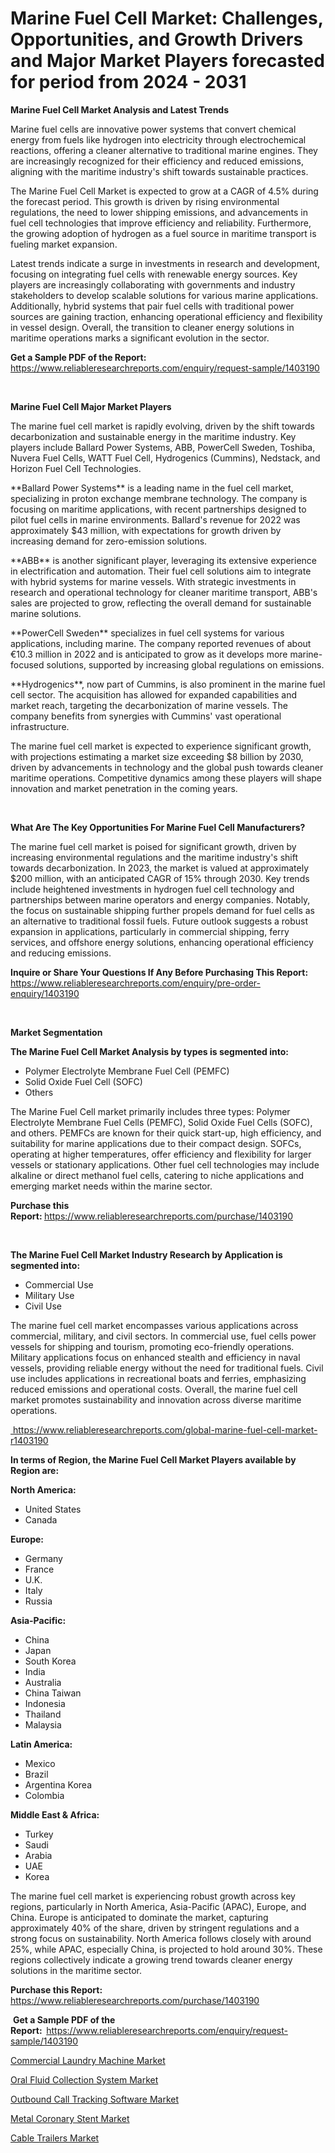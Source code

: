<p><h1>Marine Fuel Cell Market: Challenges, Opportunities, and Growth Drivers and Major Market Players forecasted for period from 2024 - 2031</h1></p><p><strong>Marine Fuel Cell Market Analysis and Latest Trends</strong></p>
<p><p>Marine fuel cells are innovative power systems that convert chemical energy from fuels like hydrogen into electricity through electrochemical reactions, offering a cleaner alternative to traditional marine engines. They are increasingly recognized for their efficiency and reduced emissions, aligning with the maritime industry's shift towards sustainable practices.</p><p>The Marine Fuel Cell Market is expected to grow at a CAGR of 4.5% during the forecast period. This growth is driven by rising environmental regulations, the need to lower shipping emissions, and advancements in fuel cell technologies that improve efficiency and reliability. Furthermore, the growing adoption of hydrogen as a fuel source in maritime transport is fueling market expansion.</p><p>Latest trends indicate a surge in investments in research and development, focusing on integrating fuel cells with renewable energy sources. Key players are increasingly collaborating with governments and industry stakeholders to develop scalable solutions for various marine applications. Additionally, hybrid systems that pair fuel cells with traditional power sources are gaining traction, enhancing operational efficiency and flexibility in vessel design. Overall, the transition to cleaner energy solutions in maritime operations marks a significant evolution in the sector.</p></p>
<p><strong>Get a Sample PDF of the Report:&nbsp;</strong> <a href="https://www.reliableresearchreports.com/enquiry/request-sample/1403190?utm_campaign=12&utm_medium=2&utm_source=Github&utm_content=ia&utm_term=23102024&utm_id=marine-fuel-cell">https://www.reliableresearchreports.com/enquiry/request-sample/1403190</a></p>
<p>&nbsp;</p>
<p><strong>Marine Fuel Cell Major Market Players</strong></p>
<p><p>The marine fuel cell market is rapidly evolving, driven by the shift towards decarbonization and sustainable energy in the maritime industry. Key players include Ballard Power Systems, ABB, PowerCell Sweden, Toshiba, Nuvera Fuel Cells, WATT Fuel Cell, Hydrogenics (Cummins), Nedstack, and Horizon Fuel Cell Technologies.</p><p>**Ballard Power Systems** is a leading name in the fuel cell market, specializing in proton exchange membrane technology. The company is focusing on maritime applications, with recent partnerships designed to pilot fuel cells in marine environments. Ballard's revenue for 2022 was approximately $43 million, with expectations for growth driven by increasing demand for zero-emission solutions.</p><p>**ABB** is another significant player, leveraging its extensive experience in electrification and automation. Their fuel cell solutions aim to integrate with hybrid systems for marine vessels. With strategic investments in research and operational technology for cleaner maritime transport, ABB's sales are projected to grow, reflecting the overall demand for sustainable marine solutions.</p><p>**PowerCell Sweden** specializes in fuel cell systems for various applications, including marine. The company reported revenues of about €10.3 million in 2022 and is anticipated to grow as it develops more marine-focused solutions, supported by increasing global regulations on emissions.</p><p>**Hydrogenics**, now part of Cummins, is also prominent in the marine fuel cell sector. The acquisition has allowed for expanded capabilities and market reach, targeting the decarbonization of marine vessels. The company benefits from synergies with Cummins' vast operational infrastructure.</p><p>The marine fuel cell market is expected to experience significant growth, with projections estimating a market size exceeding $8 billion by 2030, driven by advancements in technology and the global push towards cleaner maritime operations. Competitive dynamics among these players will shape innovation and market penetration in the coming years.</p></p>
<p>&nbsp;</p>
<p><strong>What Are The Key Opportunities For Marine Fuel Cell Manufacturers?</strong></p>
<p><p>The marine fuel cell market is poised for significant growth, driven by increasing environmental regulations and the maritime industry's shift towards decarbonization. In 2023, the market is valued at approximately $200 million, with an anticipated CAGR of 15% through 2030. Key trends include heightened investments in hydrogen fuel cell technology and partnerships between marine operators and energy companies. Notably, the focus on sustainable shipping further propels demand for fuel cells as an alternative to traditional fossil fuels. Future outlook suggests a robust expansion in applications, particularly in commercial shipping, ferry services, and offshore energy solutions, enhancing operational efficiency and reducing emissions.</p></p>
<p><strong>Inquire or Share Your Questions If Any Before Purchasing This Report:</strong> <a href="https://www.reliableresearchreports.com/enquiry/pre-order-enquiry/1403190?utm_campaign=12&utm_medium=2&utm_source=Github&utm_content=ia&utm_term=23102024&utm_id=marine-fuel-cell">https://www.reliableresearchreports.com/enquiry/pre-order-enquiry/1403190</a></p>
<p>&nbsp;</p>
<p><strong>Market Segmentation</strong></p>
<p><strong>The Marine Fuel Cell Market Analysis by types is segmented into:</strong></p>
<p><ul><li>Polymer Electrolyte Membrane Fuel Cell (PEMFC)</li><li>Solid Oxide Fuel Cell (SOFC)</li><li>Others</li></ul></p>
<p><p>The Marine Fuel Cell market primarily includes three types: Polymer Electrolyte Membrane Fuel Cells (PEMFC), Solid Oxide Fuel Cells (SOFC), and others. PEMFCs are known for their quick start-up, high efficiency, and suitability for marine applications due to their compact design. SOFCs, operating at higher temperatures, offer efficiency and flexibility for larger vessels or stationary applications. Other fuel cell technologies may include alkaline or direct methanol fuel cells, catering to niche applications and emerging market needs within the marine sector.</p></p>
<p><strong>Purchase this Report:&nbsp;</strong><a href="https://www.reliableresearchreports.com/purchase/1403190?utm_campaign=12&utm_medium=2&utm_source=Github&utm_content=ia&utm_term=23102024&utm_id=marine-fuel-cell">https://www.reliableresearchreports.com/purchase/1403190</a></p>
<p>&nbsp;</p>
<p><strong>The Marine Fuel Cell Market Industry Research by Application is segmented into:</strong></p>
<p><ul><li>Commercial Use</li><li>Military Use</li><li>Civil Use</li></ul></p>
<p><p>The marine fuel cell market encompasses various applications across commercial, military, and civil sectors. In commercial use, fuel cells power vessels for shipping and tourism, promoting eco-friendly operations. Military applications focus on enhanced stealth and efficiency in naval vessels, providing reliable energy without the need for traditional fuels. Civil use includes applications in recreational boats and ferries, emphasizing reduced emissions and operational costs. Overall, the marine fuel cell market promotes sustainability and innovation across diverse maritime operations.</p></p>
<p><a href="https://www.reliableresearchreports.com/global-marine-fuel-cell-market-r1403190?utm_campaign=12&utm_medium=2&utm_source=Github&utm_content=ia&utm_term=23102024&utm_id=marine-fuel-cell">&nbsp;https://www.reliableresearchreports.com/global-marine-fuel-cell-market-r1403190</a></p>
<p><strong>In terms of Region, the Marine Fuel Cell Market Players available by Region are:</strong></p>
<p>
    <p> <strong> North America: </strong>
        <ul>
            <li>United States</li>
            <li>Canada</li>
        </ul>
        </p> 
    <p> <strong> Europe: </strong>
        <ul>
            <li>Germany</li>
            <li>France</li>
            <li>U.K.</li>
            <li>Italy</li>
            <li>Russia</li>
        </ul>
        </p> 
    <p> <strong> Asia-Pacific: </strong>
        <ul>
            <li>China</li>
            <li>Japan</li>
            <li>South Korea</li>
            <li>India</li>
            <li>Australia</li>
            <li>China Taiwan</li>
            <li>Indonesia</li>
            <li>Thailand</li>
            <li>Malaysia</li>
        </ul>
        </p> 
    <p> <strong> Latin America: </strong>
        <ul>
            <li>Mexico</li>
            <li>Brazil</li>
            <li>Argentina Korea</li>
            <li>Colombia</li>
        </ul>
        </p> 
    <p> <strong> Middle East & Africa: </strong>
        <ul>
            <li>Turkey</li>
            <li>Saudi</li>
            <li>Arabia</li>
            <li>UAE</li>
            <li>Korea</li>
        </ul>
    </p>
    </p>
<p><p>The marine fuel cell market is experiencing robust growth across key regions, particularly in North America, Asia-Pacific (APAC), Europe, and China. Europe is anticipated to dominate the market, capturing approximately 40% of the share, driven by stringent regulations and a strong focus on sustainability. North America follows closely with around 25%, while APAC, especially China, is projected to hold around 30%. These regions collectively indicate a growing trend towards cleaner energy solutions in the maritime sector.</p></p>
<p><strong>Purchase this Report: </strong><a href="https://www.reliableresearchreports.com/purchase/1403190?utm_campaign=12&utm_medium=2&utm_source=Github&utm_content=ia&utm_term=23102024&utm_id=marine-fuel-cell">https://www.reliableresearchreports.com/purchase/1403190</a></p>
<p>&nbsp;<strong>Get a Sample PDF of the Report:&nbsp;&nbsp;</strong><a href="https://www.reliableresearchreports.com/enquiry/request-sample/1403190?utm_campaign=12&utm_medium=2&utm_source=Github&utm_content=ia&utm_term=23102024&utm_id=marine-fuel-cell">https://www.reliableresearchreports.com/enquiry/request-sample/1403190</a></p>
<p><strong></strong></p>
<p><p><a href="https://issuu.com/reportprime-2/docs/commercial-laundry-machine-market-s_0fcb9d60508248?utm_campaign=12&utm_medium=2&utm_source=Github&utm_content=ia&utm_term=23102024&utm_id=marine-fuel-cell">Commercial Laundry Machine Market</a></p><p><a href="https://github.com/shauntarfpso/Market-Research-Report-List-1/blob/main/oral-fluid-collection-system-market.md?utm_campaign=12&utm_medium=2&utm_source=Github&utm_content=ia&utm_term=23102024&utm_id=marine-fuel-cell">Oral Fluid Collection System Market</a></p><p><a href="https://www.linkedin.com/pulse/strategic-market-insights-navigating-global-outbound-call-5nk6f?utm_campaign=12&utm_medium=2&utm_source=Github&utm_content=ia&utm_term=23102024&utm_id=marine-fuel-cell">Outbound Call Tracking Software Market</a></p><p><a href="https://github.com/keitelmoprotinu/Market-Research-Report-List-1/blob/main/metal-coronary-stent-market.md?utm_campaign=12&utm_medium=2&utm_source=Github&utm_content=ia&utm_term=23102024&utm_id=marine-fuel-cell">Metal Coronary Stent Market</a></p><p><a href="https://issuu.com/reportprime-2/docs/cable-trailers-market-size-2030.ppt_e19e12ceed2b8a?utm_campaign=12&utm_medium=2&utm_source=Github&utm_content=ia&utm_term=23102024&utm_id=marine-fuel-cell">Cable Trailers Market</a></p></p>